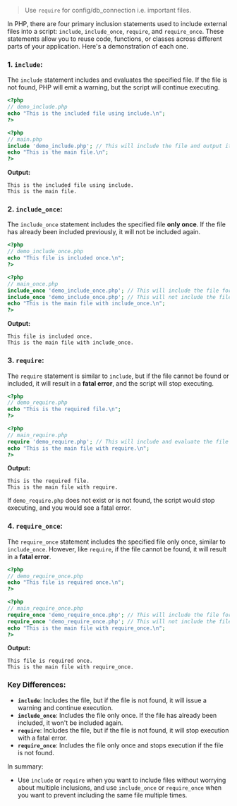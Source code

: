> Use `require` for config/db_connection i.e. important files.

In PHP, there are four primary inclusion statements used to include external files into a script: `include`, `include_once`, `require`, and `require_once`. These statements allow you to reuse code, functions, or classes across different parts of your application. Here's a demonstration of each one.

### 1. `include`:

The `include` statement includes and evaluates the specified file. If the file is not found, PHP will emit a warning, but the script will continue executing.

```php
<?php
// demo_include.php
echo "This is the included file using include.\n";
?>
```

```php
<?php
// main.php
include 'demo_include.php'; // This will include the file and output its content
echo "This is the main file.\n";
?>
```

**Output:**

```
This is the included file using include.
This is the main file.
```

### 2. `include_once`:

The `include_once` statement includes the specified file **only once**. If the file has already been included previously, it will not be included again.

```php
<?php
// demo_include_once.php
echo "This file is included once.\n";
?>
```

```php
<?php
// main_once.php
include_once 'demo_include_once.php'; // This will include the file for the first time
include_once 'demo_include_once.php'; // This will not include the file again
echo "This is the main file with include_once.\n";
?>
```

**Output:**

```
This file is included once.
This is the main file with include_once.
```

### 3. `require`:

The `require` statement is similar to `include`, but if the file cannot be found or included, it will result in a **fatal error**, and the script will stop executing.

```php
<?php
// demo_require.php
echo "This is the required file.\n";
?>
```

```php
<?php
// main_require.php
require 'demo_require.php'; // This will include and evaluate the file
echo "This is the main file with require.\n";
?>
```

**Output:**

```
This is the required file.
This is the main file with require.
```

If `demo_require.php` does not exist or is not found, the script would stop executing, and you would see a fatal error.

### 4. `require_once`:

The `require_once` statement includes the specified file only once, similar to `include_once`. However, like `require`, if the file cannot be found, it will result in a **fatal error**.

```php
<?php
// demo_require_once.php
echo "This file is required once.\n";
?>
```

```php
<?php
// main_require_once.php
require_once 'demo_require_once.php'; // This will include the file for the first time
require_once 'demo_require_once.php'; // This will not include the file again
echo "This is the main file with require_once.\n";
?>
```

**Output:**

```
This file is required once.
This is the main file with require_once.
```

### Key Differences:

- **`include`**: Includes the file, but if the file is not found, it will issue a warning and continue execution.
- **`include_once`**: Includes the file only once. If the file has already been included, it won't be included again.
- **`require`**: Includes the file, but if the file is not found, it will stop execution with a fatal error.
- **`require_once`**: Includes the file only once and stops execution if the file is not found.

In summary:

- Use `include` or `require` when you want to include files without worrying about multiple inclusions, and use `include_once` or `require_once` when you want to prevent including the same file multiple times.
